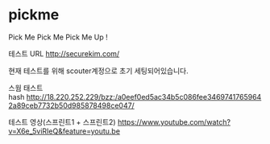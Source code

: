 # pickme
Pick Me Pick Me Pick Me Up ! 


테스트 URL http://securekim.com/ 

현재 테스트를 위해 scouter계정으로 초기 세팅되어있습니다.


스웜 태스트 hash http://18.220.252.229/bzz:/a0eef0ed5ac34b5c086fee34697417659642a89ceb7732b50d985878498ce047/ 


테스트 영상(스프린트1 + 스프린트2)
https://www.youtube.com/watch?v=X6e_5viRIeQ&feature=youtu.be
